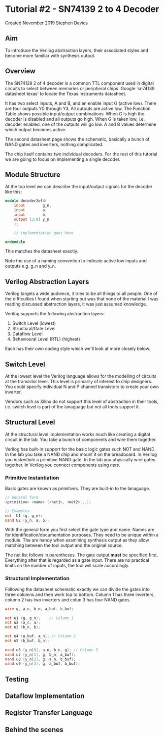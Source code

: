 # Tutorial #2 - SN74139 2 to 4 Decoder
Created November 2019
Stephen Davies

## Aim

To introduce the Verilog abstraction layers, their associated styles
and become more familiar with synthesis output.

## Overview

The SN74139 2 of 4 decoder is a common TTL component used in digital
circuits to select between memories or peripheral chips. Google 
'sn74139 datasheet texas' to locate the Texas Instruments datasheet.

It has two select inputs, A and B, and an enable input G (active low).
There are four outputs Y0 through Y3. All outputs are active low.
The Function Table shows possible input/output combinations. When
G is high the decoder is disabled and all outputs go high. When G is
taken low, i.e. decoder enabled, one of the outputs will go low. A and
B values determine which output becomes active.

The second datasheet page shows the schematic, basically a bunch of
NAND gates and inverters, nothing complicated.

The chip itself contains two individual decoders. For the rest of this
tutorial we are going to focus on implementing a single decoder.

## Module Structure

At the top level we can describe the input/output signals for the decoder like
this:

~~~verilog
module decoder2of4(
    input        g_n,
    input        a,
    input        b,
    output [3:0] y_n
    );

    // implementation goes here

endmodule
~~~

This matches the datasheet exactly.

Note the use of a naming convention to indicate active low inputs and
outputs e.g. g_n and y_n.

## Verilog Abstraction Layers

Verilog targets a wide audience, it tries to be all things to all people.
One of the difficulties I found when starting out was that none of the
material I was reading discussed abstraction layers, it was just assumed
knowledge.

Verilog supports the following abstraction layers:

1. Switch Level (lowest)
1. Structural/Gate Level
1. Dataflow Level
1. Behavioural Level (RTL) (highest)

Each has their own coding style which we'll look at more closely below.

## Switch Level

At the lowest level the Verilog language allows for the modelling of circuits
at the transistor level. This level is primarily of interest to chip
designers. You could specify individual N and P channel transistors to
create your own inverter.

Vendors such as Xilinx do not support this level of abstraction in
their tools, i.e. switch level is part of the lanaguage but not all
tools support it.

## Structural Level

At the structural level implementation works much like creating a digital
circuit in the lab. You take a bunch of components and wire them together.

Verilog has built-in support for the basic logic gates such NOT and NAND.
In the lab you take a NAND chip and mount it on the breadboard. In Verilog
you *instantiate* a primitive NAND gate. In the lab you physically wire gates
together. In Verilog you connect components using *nets*.

### Primitive Instantiation

Basic gates are known as primitives. They are built-in to the lanaguage.

~~~verilog
// General form
<primitive> <name> (<net1>, <net2>...);

// Examples
not  U1 (g, g_n);
nand U2 (y_n, a, b);
~~~

With the general form you first select the gate type and name. Names are
for identification/documentation purposes. They need to be unique within
a module. The are handy when examining synthesis output as they allow
matching between the tool output and the original source.

The net list follows in parentheses. The gate output **must** be
specified first. Everything after that is regarded as a gate input.
There are no practical limits on the number of inputs, the tool will scale
accordingly.

###
### Structural Implementation

Following the datasheet schematic exactly we can divide the gates into
three columns and then work top to bottom. Column 1 has three inverters,
column 2 has two inverters and colun 3 has four NAND gates.  
~~~verilog
wire g, a_n, b_n, a_buf, b_buf;
	 
not u1 (g, g_n);    // Column 1
not u2 (a_n, a);
not u3 (b_n, b);

not u4 (a_buf, a_n); // Column 2
not u5 (b_buf, b_n);
	 
nand u6 (y_n[0], a_n, b_n, g); // Column 3
nand u7 (y_n[1], g, b_n, a_buf);
nand u8 (y_n[2], g, a_n, b_buf);
nand u9 (y_n[3], g, a_buf, b_buf);
~~~

## Testing

## Dataflow Implementation

## Register Transfer Language

## Behind the scenes